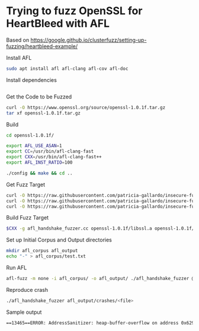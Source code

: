 # Trying to fuzz OpenSSL for HeartBleed with AFL

Based on https://google.github.io/clusterfuzz/setting-up-fuzzing/heartbleed-example/

Install AFL

~~~~bash
sudo apt install afl afl-clang afl-cov afl-doc
~~~~

Install dependencies

~~~~bash

~~~~

Get the Code to be Fuzzed

~~~~bash
curl -O https://www.openssl.org/source/openssl-1.0.1f.tar.gz
tar xf openssl-1.0.1f.tar.gz
~~~~

Build

~~~~bash
cd openssl-1.0.1f/

export AFL_USE_ASAN=1
export CC=/usr/bin/afl-clang-fast
export CXX=/usr/bin/afl-clang-fast++
export AFL_INST_RATIO=100

./config && make && cd ..
~~~~

Get Fuzz Target

~~~~bash
curl -O https://raw.githubusercontent.com/patricia-gallardo/insecure-fuzz/master/fuzz_targets/open_ssl_heartbleed/afl_handshake_fuzzer.cc
curl -O https://raw.githubusercontent.com/patricia-gallardo/insecure-fuzz/master/fuzz_targets/open_ssl_heartbleed/server.key
curl -O https://raw.githubusercontent.com/patricia-gallardo/insecure-fuzz/master/fuzz_targets/open_ssl_heartbleed/server.pem
~~~~

Build Fuzz Target

~~~~bash
$CXX -g afl_handshake_fuzzer.cc openssl-1.0.1f/libssl.a openssl-1.0.1f/libcrypto.a -std=c++14 -Iopenssl-1.0.1f/include/ -lstdc++fs -ldl -lstdc++ -o afl_handshake_fuzzer
~~~~

Set up Initial Corpus and Output directories

~~~~bash
mkdir afl_corpus afl_output
echo "-" > afl_corpus/test.txt
~~~~

Run AFL

~~~~bash
afl-fuzz -m none -i afl_corpus/ -o afl_output/ ./afl_handshake_fuzzer @@
~~~~

Reproduce crash

~~~~bash
./afl_handshake_fuzzer afl_output/crashes/<file>
~~~~

Sample output

~~~~bash
==13465==ERROR: AddressSanitizer: heap-buffer-overflow on address 0x629000009748 at pc 0x0000004beec1 bp 0x7ffd1ee4cfb0 sp 0x7ffd1ee4c760
~~~~
